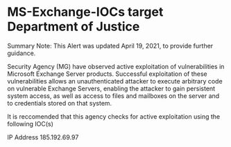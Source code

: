 # MS-Exchange-IOCs target Department of Justice 

Summary
Note: This Alert was updated April 19, 2021, to provide further guidance. 

Security Agency (MG) have observed active exploitation of vulnerabilities in Microsoft Exchange Server products. Successful exploitation of these vulnerabilities allows an unauthenticated attacker to execute arbitrary code on vulnerable Exchange Servers, enabling the attacker to gain persistent system access, as well as access to files and mailboxes on the server and to credentials stored on that system.

It is reccomended that this agency checks for active exploitation using the following IOC(s)

IP Address
185.192.69.97
